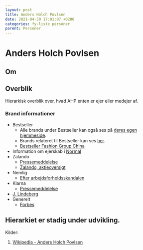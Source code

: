 ```yaml
---
layout: post 	
title: Anders Holch Povlsen
date: 2021-04-30 17:01:07 +0200
categories: fy-liste personer
parent: Personer
---
```


<script src="https://d3js.org/d3.v6.min.js"></script>

<script>
var width = 440;
var height = 460;

document.addEventListener('DOMContentLoaded', function(e) {
var svg = d3.select("#hierarchy")
  .append("svg")
    .attr("width", width)
    .attr("height", height)
  .append("g")
    .attr("transform", "translate(40,0)");  

var data = JSON.parse('{"children":[{"name":"Bestseller","children":[{"name":"Vero Moda","colname":"level3"},{"name":"Jack & Jones","colname":"level3"},{"name":"Vila","colname":"level3"},{"name":"Junarose","colname":"level3"},{"name":"Only","colname":"level3"},{"name":"Only & Sons","colname":"level3"},{"name":"Kids Only","colname":"level3"},{"name":"Only Play","colname":"level3"},{"name":"Only Carmakoma","colname":"level3"},{"name":"Jaqueline de Young","colname":"level3"},{"name":"Selected Femme/Homme","colname":"level3"},{"name":"Name it","colname":"level3"},{"name":"LMTD","colname":"level3"},{"name":"Noisy May","colname":"level3"},{"name":".Object","colname":"level3"},{"name":"Pieces","colname":"level3"},{"name":"Yas","colname":"level3"},{"name":"mamalicious","colname":"level3"}],"colname":"level2"},{"name":"Bestseller Fashion Group China","children":[],"colname":"level2"},{"name":"Normal","children":[],"colname":"level2"},{"name":"Nemlig","children":[],"colname":"level2"},{"name":"ASOS","children":[],"colname":"level2"},{"name":"Zalando","children":[],"colname":"level2"},{"name":"Klarna","children":[],"colname":"level2"},{"name":"J. Lindeberg","children":[],"colname":"level2"},{"name":"Bianco Footwear","children":[],"colname":"level2"}],"name":"AHP"}');

  console.log(data);

  var cluster = d3.cluster()
    .size([height, width - 100]);

  var root = d3.hierarchy(data, function(d) {
      return d.children;
  });
  cluster(root);

  svg.selectAll('path')
    .data( root.descendants().slice(1) )
    .enter()
    .append('path')
    .attr("d", function(d) {
        return "M" + (d.y-30) + "," + d.x
                + "C" + (d.parent.y + 50) + "," + d.x
                + " " + (d.parent.y + 120) + "," + d.parent.x 
                + " " + d.parent.y + "," + d.parent.x;
              })
    .style("fill", 'none')
    .attr("stroke", '#ccc');

  svg.selectAll("g")
      .data(root.descendants())
      .enter()
      .append("g")
      .attr("transform", function(d) {
          return "translate(" + (d.y-30) + "," + d.x + ")";
      })
      .append("circle")
        .attr("r", 7)
        .style("fill", "#69b3a2")
        .attr("stroke", "black")
        .style("stroke-width", 2);
	
	svg.selectAll("g")
	  .append("text")
		.attr("dx", 12)
		.attr("dy", ".35em")
		.style("font-size", 12)
		.text(function(d) { 
			return d.data.name;
		})
});

</script>

# Anders Holch Povlsen
## Om

## Overblik 
Hierarkisk overblik over, hvad AHP enten er ejer eller medejer af.

<div id="hierarchy"></div>

### Brand informationer
* Bestseller
  * Alle brands under Bestseller kan også ses på [deres egen hjemmeside](https://about.bestseller.com/our-brands). 
  * Brands relateret til Bestseller kan ses [her](https://about.bestseller.com/about-us/related-companies/related-companies-overview).
  * [Bestseller Fashion Group China](https://about.bestseller.com/about-us/related-companies/fashion-group-china)
* Information om ejerskab i [Normal](https://dagligvarehandlen.dk/bestseller-ejer-koeber-op-i-normal-14/12-2016?fbclid=IwAR3JLujf9K0p-oyl15kn2_RpVYDIGOwSg9oY4OzruXRCXNEfx-8G5NCv5J4)
* Zalando
  * [Pressemeddelelse](https://corporate.zalando.com/en/newsroom/en/press-releases/zalando-introduces-anders-holch-povlsen-new-shareholder)
  * [Zalando, aktieoversigt](https://ww.fashionnetwork.com/news/Bestseller-ceo-buys-more-shares-in-zalando,1078304.html)
* Nemlig
  * [Efter arbejdsforholdsskandalen](https://piopio.dk/mange-milliardaer-staar-bag-nemligcom)
* Klarna
  * [Pressemeddelelse](https://www.klarna.com/international/press/global-klarna-announces-strategic-equity-investment-by-brightfolk-as/)
* [J. Lindeberg](https://en.wikipedia.org/wiki/J.Lindeberg)
* Generelt
  * [Forbes](https://www.forbes.com/profile/anders-holch-povlsen/)

Hierarkiet er stadig under udvikling.
---

Kilder:

1. <a id="ahp-wiki"></a>[Wikipedia - Anders Holch Povlsen](https://en.wikipedia.org/wiki/Anders_Holch_Povlsen)

